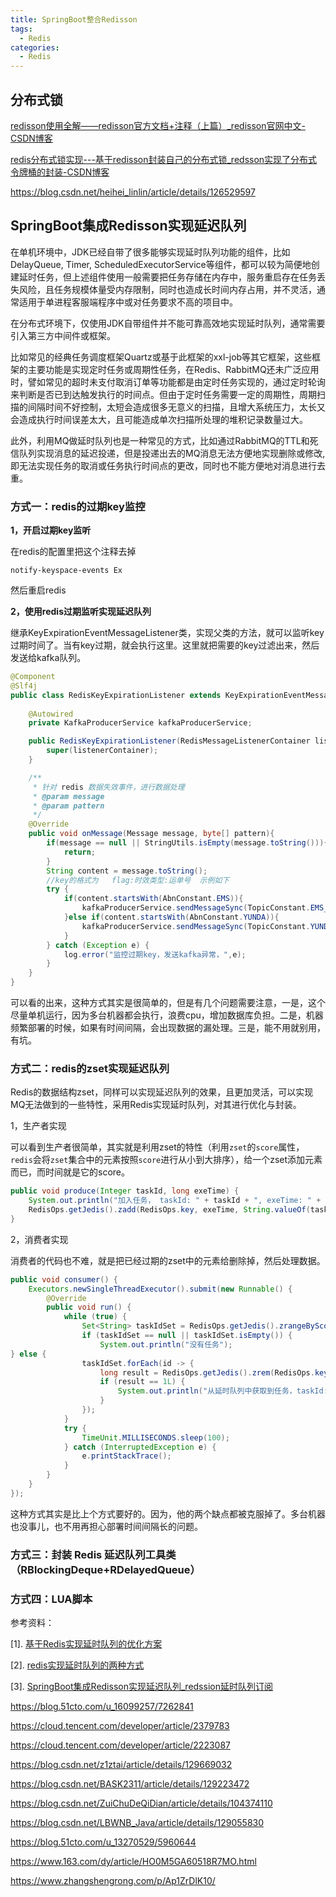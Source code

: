 ```yaml
---
title: SpringBoot整合Redisson
tags:
  - Redis
categories:
  - Redis
---
```



## 分布式锁

[redisson使用全解——redisson官方文档+注释（上篇）_redisson官网中文-CSDN博客](https://blog.csdn.net/A_art_xiang/article/details/125525864)

[redis分布式锁实现---基于redisson封装自己的分布式锁_redsson实现了分布式令牌桶的封装-CSDN博客](https://blog.csdn.net/Hellowenpan/article/details/119320317)

https://blog.csdn.net/heihei_linlin/article/details/126529597







## SpringBoot集成Redisson实现延迟队列

在单机环境中，JDK已经自带了很多能够实现延时队列功能的组件，比如DelayQueue, Timer, ScheduledExecutorService等组件，都可以较为简便地创建延时任务，但上述组件使用一般需要把任务存储在内存中，服务重启存在任务丢失风险，且任务规模体量受内存限制，同时也造成长时间内存占用，并不灵活，通常适用于单进程客服端程序中或对任务要求不高的项目中。

在分布式环境下，仅使用JDK自带组件并不能可靠高效地实现延时队列，通常需要引入第三方中间件或框架。

比如常见的经典任务调度框架Quartz或基于此框架的xxl-job等其它框架，这些框架的主要功能是实现定时任务或周期性任务，在Redis、RabbitMQ还未广泛应用时，譬如常见的超时未支付取消订单等功能都是由定时任务实现的，通过定时轮询来判断是否已到达触发执行的时间点。但由于定时任务需要一定的周期性，周期扫描的间隔时间不好控制，太短会造成很多无意义的扫描，且增大系统压力，太长又会造成执行时间误差太大，且可能造成单次扫描所处理的堆积记录数量过大。

此外，利用MQ做延时队列也是一种常见的方式，比如通过RabbitMQ的TTL和死信队列实现消息的延迟投递，但是投递出去的MQ消息无法方便地实现删除或修改,即无法实现任务的取消或任务执行时间点的更改，同时也不能方便地对消息进行去重。



### 方式一：redis的过期key监控

**1，开启过期key监听**

在redis的配置里把这个注释去掉

~~~
notify-keyspace-events Ex
~~~

然后重启redis

**2，使用redis过期监听实现延迟队列**

继承KeyExpirationEventMessageListener类，实现父类的方法，就可以监听key过期时间了。当有key过期，就会执行这里。这里就把需要的key过滤出来，然后发送给kafka队列。

```java
@Component
@Slf4j
public class RedisKeyExpirationListener extends KeyExpirationEventMessageListener  {
    
    @Autowired
    private KafkaProducerService kafkaProducerService;

    public RedisKeyExpirationListener(RedisMessageListenerContainer listenerContainer) {
        super(listenerContainer);
    }

    /**
     * 针对 redis 数据失效事件，进行数据处理
     * @param message
     * @param pattern
     */
    @Override
    public void onMessage(Message message, byte[] pattern){
        if(message == null || StringUtils.isEmpty(message.toString())){
            return;
        }
        String content = message.toString();
        //key的格式为   flag:时效类型:运单号  示例如下
        try {
            if(content.startsWith(AbnConstant.EMS)){
                kafkaProducerService.sendMessageSync(TopicConstant.EMS_WAYBILL_ABN_QUEUE,content);
            }else if(content.startsWith(AbnConstant.YUNDA)){
                kafkaProducerService.sendMessageSync(TopicConstant.YUNDA_WAYBILL_ABN_QUEUE,content);
            }
        } catch (Exception e) {
            log.error("监控过期key，发送kafka异常，",e);
        }
    }
}
```
可以看的出来，这种方式其实是很简单的，但是有几个问题需要注意，一是，这个尽量单机运行，因为多台机器都会执行，浪费cpu，增加数据库负担。二是，机器频繁部署的时候，如果有时间间隔，会出现数据的漏处理。三是，能不用就别用，有坑。

### 方式二：redis的zset实现延迟队列

Redis的数据结构zset，同样可以实现延迟队列的效果，且更加灵活，可以实现MQ无法做到的一些特性，采用Redis实现延时队列，对其进行优化与封装。

1，生产者实现

可以看到生产者很简单，其实就是利用zset的特性（利用`zset`的`score`属性，`redis`会将`zset`集合中的元素按照`score`进行从小到大排序），给一个zset添加元素而已，而时间就是它的score。

~~~java
public void produce(Integer taskId, long exeTime) {
    System.out.println("加入任务， taskId: " + taskId + ", exeTime: " + exeTime + ", 当前时间：" + LocalDateTime.now());
    RedisOps.getJedis().zadd(RedisOps.key, exeTime, String.valueOf(taskId));
}
~~~

2，消费者实现

消费者的代码也不难，就是把已经过期的zset中的元素给删除掉，然后处理数据。

```java
public void consumer() {
    Executors.newSingleThreadExecutor().submit(new Runnable() {
        @Override
        public void run() {
            while (true) {
                Set<String> taskIdSet = RedisOps.getJedis().zrangeByScore(RedisOps.key, 0, System.currentTimeMillis(), 0, 1);
                if (taskIdSet == null || taskIdSet.isEmpty()) {
                    System.out.println("没有任务");
} else {
                taskIdSet.forEach(id -> {
                    long result = RedisOps.getJedis().zrem(RedisOps.key, id);
                    if (result == 1L) {
                        System.out.println("从延时队列中获取到任务，taskId:" + id + " , 当前时间：" + LocalDateTime.now());
                    }
                });
            }
            try {
                TimeUnit.MILLISECONDS.sleep(100);
            } catch (InterruptedException e) {
                e.printStackTrace();
            }
        }
    }
});

```
这种方式其实是比上个方式要好的。因为，他的两个缺点都被克服掉了。多台机器也没事儿，也不用再担心部署时间间隔长的问题。



### 方式三：封装 Redis 延迟队列工具类（RBlockingDeque+RDelayedQueue）





### 方式四：LUA脚本







参考资料：

[1]. [基于Redis实现延时队列的优化方案](https://blog.csdn.net/u012791490/article/details/125243933)

[2]. [redis实现延时队列的两种方式](https://blog.csdn.net/qq_36268452/article/details/113392170)

[3]. [SpringBoot集成Redisson实现延迟队列_redssion延时队列订阅](https://blog.csdn.net/qq_40087415/article/details/115940092)



https://blog.51cto.com/u_16099257/7262841

https://cloud.tencent.com/developer/article/2379783

https://cloud.tencent.com/developer/article/2223087



https://blog.csdn.net/z1ztai/article/details/129669032

https://blog.csdn.net/BASK2311/article/details/129223472

https://blog.csdn.net/ZuiChuDeQiDian/article/details/104374110

https://blog.csdn.net/LBWNB_Java/article/details/129055830

https://blog.51cto.com/u_13270529/5960644

https://www.163.com/dy/article/HO0M5GA60518R7MO.html

https://www.zhangshengrong.com/p/Ap1ZrDlK10/